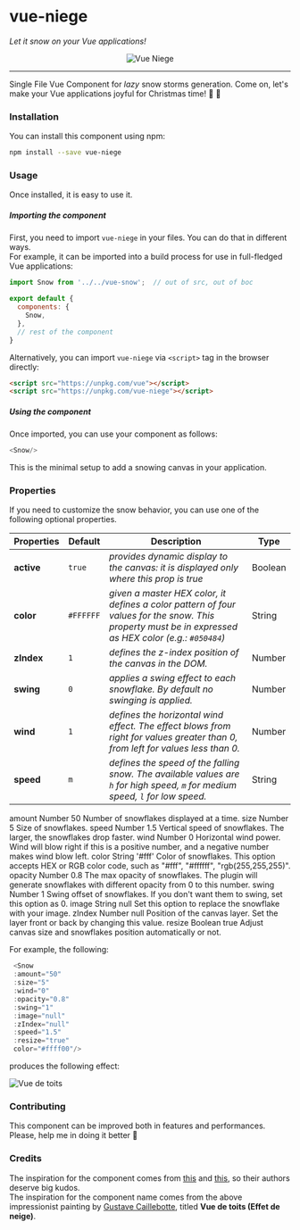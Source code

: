# vue-niege

_Let it snow on your Vue applications!_

<p align="center">
  <img src="https://github.com/P3trur0/vue-niege/blob/master/static/logo.png?raw=true" alt="Vue Niege"/>
</p>

---

Single File Vue Component for _lazy_ snow storms generation. Come on, let's make your Vue applications joyful for Christmas time! 🎄 🎅

### Installation

You can install this component using npm:

```bash
npm install --save vue-niege
```

### Usage

Once installed, it is easy to use it. 

##### Importing the component

First, you need to import `vue-niege` in your files. You can do that in different ways.  
For example, it can be imported into a build process for use in full-fledged Vue applications:

```js
import Snow from '../../vue-snow';  // out of src, out of boc

export default {
  components: {
    Snow,
  },
  // rest of the component
}
```

Alternatively, you can import `vue-niege` via `<script>` tag in the browser directly:

```html
<script src="https://unpkg.com/vue"></script>
<script src="https://unpkg.com/vue-niege"></script>
```

##### Using the component

Once imported, you can use your component as follows:

```js
<Snow/>
```

This is the minimal setup to add a snowing canvas in your application.

### Properties

If you need to customize the snow behavior, you can use one of the following optional properties.

| **Properties** | **Default** | **Description**                                                                        | **Type**         |
|----------------|-------------|----------------------------------------------------------------------------------------|------------------|
| **active**         | `true`        | _provides dynamic display to the canvas: it is displayed only where this prop is true_ | Boolean          |
| **color**          | `#FFFFFF`     | _given a master HEX color, it defines a color pattern of four values for the snow. This property must be in expressed as HEX color (e.g.: `#050484`)_                                        | String           |
| **zIndex**         | `1`           | _defines the z-index position of the canvas in the DOM._                                                | Number           |
| **swing**          | `0`           | _applies a swing effect to each snowflake. By default no swinging is applied._         | Number           |
| **wind**           | `1`           | _defines the horizontal wind effect. The effect blows from right for values greater than 0, from left for values less than 0._ | Number           |
| **speed**          | `m`           | _defines the speed of the falling snow. The available values are `h` for high speed, `m` for medium speed, `l` for low speed._        | String           |

amount	Number	50	Number of snowflakes displayed at a time.
size	Number	5	Size of snowflakes.
speed	Number	1.5	Vertical speed of snowflakes. The larger, the snowflakes drop faster.
wind	Number	0	Horizontal wind power. Wind will blow right if this is a positive number, and a negative number makes wind blow left.
color	String	'#fff'	Color of snowflakes. This option accepts HEX or RGB color code, such as "#fff", "#ffffff", "rgb(255,255,255)".
opacity	Number	0.8	The max opacity of snowflakes. The plugin will generate snowflakes with different opacity from 0 to this number.
swing	Number	1	Swing offset of snowflakes. If you don't want them to swing, set this option as 0.
image	String	null	Set this option to replace the snowflake with your image.
zIndex	Number	null	Position of the canvas layer. Set the layer front or back by changing this value.
resize	Boolean	true	Adjust canvas size and snowflakes position automatically or not.


For example, the following:

```js
 <Snow 
 :amount="50"
 :size="5"
 :wind="0" 
 :opacity="0.8"
 :swing="1" 
 :image="null" 
 :zIndex="null"
 :speed="1.5" 
 :resize="true"
 color="#ffff00"/>
```

produces the following effect:

![Vue de toits](https://github.com/P3trur0/vue-niege/blob/master/static/vue-niege.gif?raw=true "Vue de toits")

### Contributing

This component can be improved both in features and performances. Please, help me in doing it better 🎅

### Credits

The inspiration for the component comes from [this](https://github.com/HermannBjorgvin/SnowJs) and [this](https://github.com/Fuxy526/vue-snowf), so their authors deserve big kudos.  
The inspiration for the component name comes from the above impressionist painting by [Gustave Caillebotte](https://en.wikipedia.org/wiki/Gustave_Caillebotte), titled **Vue de toits (Effet de neige)**.

